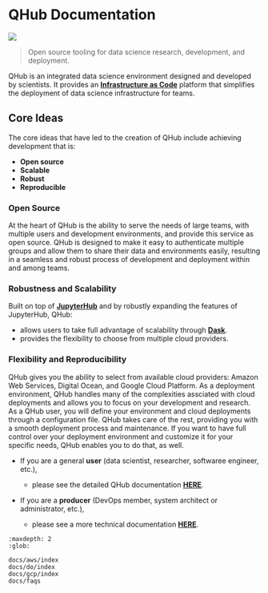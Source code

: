 # QHub Documentation

![](https://avatars0.githubusercontent.com/u/34879953?v=4&s=100)

> Open source tooling for data science research, development, and deployment.


QHub is an integrated data science environment designed and developed by scientists. It provides an [**Infrastructure as Code**](#What-is-Infrastructure-as-Code.) platform that simplifies the deployment of data science infrastructure for teams. 


## Core Ideas

The core ideas that have led to the creation of QHub include achieving development that is:

+ **Open source** 
+ **Scalable**
+ **Robust**
+ **Reproducible**




### Open Source

At the heart of QHub is the ability to serve the needs of large teams, with multiple users and development environments, and provide this service as open source. QHub is designed to make it easy to authenticate multiple groups and allow them to share their data and environments easily, resulting in a seamless and robust process of development and deployment within and among teams. 


### Robustness and Scalability 

Built on top of [**JupyterHub**](https://jupyterhub.readthedocs.io/en/stable/) and by robustly expanding the features of JupyterHub, QHub:

+ allows users to take full advantage of scalability through [**Dask**](https://dask.org/). 
+ provides the flexibility to choose from multiple cloud providers. 


### Flexibility and Reproducibility

QHub gives you the ability to select from available cloud providers: Amazon Web Services, Digital Ocean, and Google Cloud Platform. As a deployment environment, QHub handles many of the complexities assciated with cloud deployments and allows you to focus on your development and research. As a QHub user, you will define your environment and cloud deployments through a configuration file. QHub takes care of the rest, providing you with a smooth deployment process and maintenance. If you want to have full control over your deployment environment and customize it for your specific needs, QHub enables you to do that, as well. 


+ If you are a general **user** (data scientist, researcher, softwaree engineer, etc.), 
    + please see the detailed QHub documentation [**HERE**](#docs-for-users).


+ If you are a **producer** (DevOps member, system architect or administrator, etc.), 
    + please see a more technical documentation [**HERE**](#docs-for-devs). 


```{toctree}
:maxdepth: 2
:glob:

docs/aws/index
docs/do/index
docs/gcp/index
docs/faqs
```
